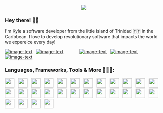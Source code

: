 <div align="center">
    <image src="images/kylebanner.gif"></image>
</div>

### Hey there! 👋🏼
<p> I'm Kyle a software developer from the little island of Trinidad 🇹🇹 in the Caribbean. I love to develop revolutionary software that impacts the world we expereice every day! </p>

[![image-text](https://img.shields.io/badge/website-000000?style=for-the-badge&logo=About.me&logoColor=white)](https://kyleawah.github.io/old/) &nbsp;
[![image-text](https://img.shields.io/badge/LinkedIn-0077B5?style=for-the-badge&logo=linkedin&logoColor=white)](http://linkedin.com/in/kyleawah/) &nbsp; &nbsp; &nbsp; &nbsp; &nbsp; &nbsp;
[![image-text](https://img.shields.io/badge/Facebook-1877F2?style=for-the-badge&logo=facebook&logoColor=white)](https://www.facebook.com/itskylehalo/) &nbsp;
[![image-text](https://img.shields.io/badge/Twitter-1DA1F2?style=for-the-badge&logo=twitter&logoColor=white)](http://twitter.com/itskylehalo) &nbsp;
[![image-text](https://img.shields.io/badge/Instagram-E4405F?style=for-the-badge&logo=instagram&logoColor=white)](http://instagram.com/kylehalo) &nbsp;

### Languages, Frameworks, Tools & More 👨🏽‍💻:
<image height="30px" src="icons/ajax.png"></image> &nbsp;
<image height="30px" src="icons/c%2B%2B.png"></image> &nbsp;
<image height="30px" src="icons/clogo.png"></image> &nbsp;
<image height="30px" src="icons/css.png"></image> &nbsp;
<image height="30px" src="icons/figma.png"></image> &nbsp;
<image height="30px" src="icons/flask.png"></image> &nbsp;
<image height="30px" src="icons/git.png"></image> &nbsp;
<image height="30px" src="icons/gunicorn.png"></image> &nbsp;
<image height="30px" src="icons/htmllogo.png"></image> &nbsp;
<image height="30px" src="icons/jinja.png"></image> &nbsp;
<image height="30px" src="icons/jslogo.png"></image> &nbsp;
<image height="30px" src="icons/json.png"></image> &nbsp;
<image height="30px" src="icons/pascal.png"></image> &nbsp;
<image height="30px" src="icons/php.png"></image> &nbsp;
<image height="30px" src="icons/plsql.png"></image> &nbsp;
<image height="30px" src="icons/poetry.png"></image> &nbsp;
<image height="30px" src="icons/postgres.png"></image> &nbsp;
<image height="30px" src="icons/python.png"></image> &nbsp;
<image height="30px" src="icons/react.png"></image> &nbsp;
<image height="30px" src="icons/sketch.png"></image> &nbsp;
<image height="30px" src="icons/sqalchemy.png"></image> &nbsp;
<image height="30px" src="icons/sql.png"></image> &nbsp;
<image height="30px" src="icons/sqlite.png"></image> &nbsp;
<image height="30px" src="icons/swift.png"></image> &nbsp;
<image height="30px" src="icons/swiftui.png"></image> &nbsp;
<image height="30px" src="icons/wix.png"></image> &nbsp;
<image height="30px" src="icons/wordpress.png"></image> &nbsp;
<image height="30px" src="icons/xml.png"></image>
